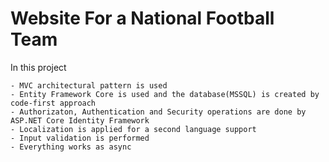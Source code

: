 # Website For a National Football Team

In this project	

    - MVC architectural pattern is used
    - Entity Framework Core is used and the database(MSSQL) is created by code-first approach
	- Authorizaton, Authentication and Security operations are done by ASP.NET Core Identity Framework
	- Localization is applied for a second language support
	- Input validation is performed
	- Everything works as async
